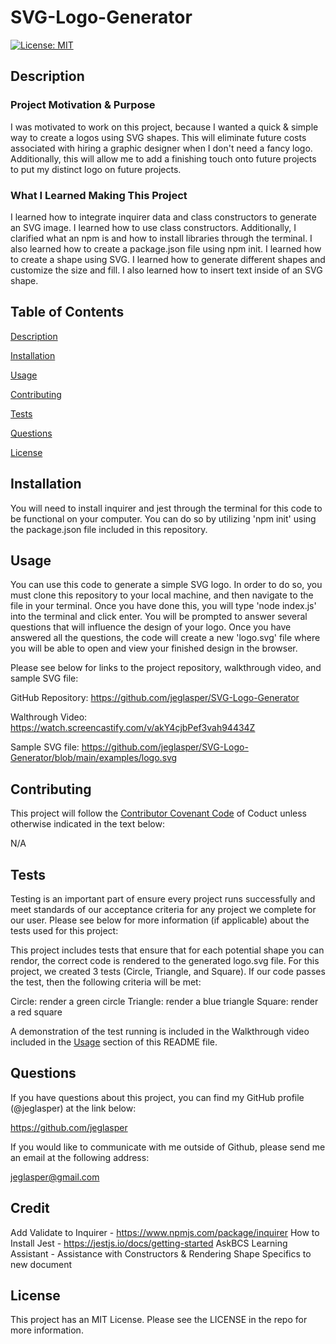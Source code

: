 # SVG-Logo-Generator

[![License: MIT](https://img.shields.io/badge/License-MIT-yellow.svg)](https://opensource.org/licenses/MIT)

## Description

### Project Motivation & Purpose

I was motivated to work on this project, because I wanted a quick & simple way to create a logos using SVG shapes. This will eliminate future costs associated with hiring a graphic designer when I don't need a fancy logo. Additionally, this will allow me to add a finishing touch onto future projects to put my distinct logo on future projects.

### What I Learned Making This Project

I learned how to integrate inquirer data and class constructors to generate an SVG image. I learned how to use class constructors. Additionally, I clarified what an npm is and how to install libraries through the terminal. I also learned how to create a package.json file using npm init. I learned how to create a shape using SVG. I learned how to generate different shapes and customize the size and fill. I also learned how to insert text inside of an SVG shape. 


## Table of Contents

[Description](#description)

[Installation](#installation)

[Usage](#usage)

[Contributing](#contributing)

[Tests](#tests)

[Questions](#questions)

[License](#license)

## Installation

You will need to install inquirer and jest through the terminal for this code to be functional on your computer. You can do so by utilizing 'npm init' using the package.json file included in this repository.

## Usage

You can use this code to generate a simple SVG logo. In order to do so, you must clone this repository to your local machine, and then navigate to the file in your terminal. Once you have done this, you will type 'node index.js' into the terminal and click enter. You will be prompted to answer several questions that will influence the design of your logo. Once you have answered all the questions, the code will create a new 'logo.svg' file where you will be able to open and view your finished design in the browser. 

Please see below for links to the project repository, walkthrough video, and sample SVG file: 

GitHub Repository: https://github.com/jeglasper/SVG-Logo-Generator

Walthrough Video: https://watch.screencastify.com/v/akY4cjbPef3vah94434Z

Sample SVG file: https://github.com/jeglasper/SVG-Logo-Generator/blob/main/examples/logo.svg

## Contributing

This project will follow the [Contributor Covenant Code](https://www.contributor-covenant.org/version/2/1/code_of_conduct/) of Coduct unless otherwise indicated in the text below:

N/A
  
## Tests

Testing is an important part of ensure every project runs successfully and meet standards of our acceptance criteria for any project we complete for our user. Please see below for more information (if applicable) about the tests used for this project:

This project includes tests that ensure that for each potential shape you can rendor, the correct code is rendered to the generated logo.svg file. For this project, we created 3 tests (Circle, Triangle, and Square). If our code passes the test, then the following criteria will be met:

Circle: render a green circle
Triangle: render a blue triangle
Square: render a red square

A demonstration of the test running is included in the Walkthrough video included in the [Usage](#usage) section of this README file.

## Questions

If you have questions about this project, you can find my GitHub profile (@jeglasper) at the link below:

https://github.com/jeglasper

If you would like to communicate with me outside of Github, please send me an email at the following address:

[jeglasper@gmail.com](mailto:jeglasper@gmail.com)

## Credit

Add Validate to Inquirer - https://www.npmjs.com/package/inquirer
How to Install Jest - https://jestjs.io/docs/getting-started
AskBCS Learning Assistant - Assistance with Constructors & Rendering Shape Specifics to new document

## License

This project has an MIT License. Please see the LICENSE in the repo for more information.